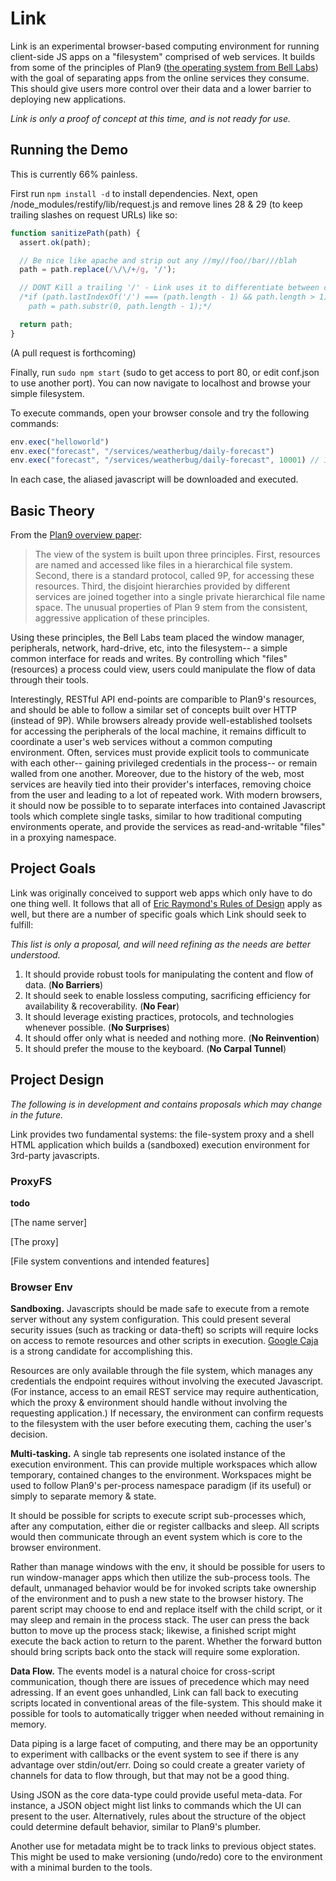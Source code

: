 Link
====

Link is an experimental browser-based computing environment for running client-side JS apps on a
"filesystem" comprised of web services. It builds from some of the principles of Plan9
([the operating system from Bell Labs](http://plan9.bell-labs.com/plan9/)) with the
goal of separating apps from the online services they consume. This should give users more control
over their data and a lower barrier to deploying new applications.

*Link is only a proof of concept at this time, and is not ready for use.*

## Running the Demo

This is currently 66% painless.

First run ```npm install -d``` to install dependencies. Next, open /node_modules/restify/lib/request.js
and remove lines 28 & 29 (to keep trailing slashes on request URLs) like so:

```javascript
function sanitizePath(path) {
  assert.ok(path);

  // Be nice like apache and strip out any //my//foo//bar///blah
  path = path.replace(/\/\/+/g, '/');

  // DONT Kill a trailing '/' - Link uses it to differentiate between collections and elements
  /*if (path.lastIndexOf('/') === (path.length - 1) && path.length > 1)
    path = path.substr(0, path.length - 1);*/

  return path;
}
```

(A pull request is forthcoming)

Finally, run ```sudo npm start``` (sudo to get access to port 80, or edit conf.json to use another port).
You can now navigate to localhost and browse your simple filesystem.

To execute commands, open your browser console and try the following commands:

```javascript
env.exec("helloworld")
env.exec("forecast", "/services/weatherbug/daily-forecast")
env.exec("forecast", "/services/weatherbug/daily-forecast", 10001) // 10001 = any zipcode you like
```

In each case, the aliased javascript will be downloaded and executed.

## Basic Theory

From the [Plan9 overview paper](http://plan9.bell-labs.com/sys/doc/9.html):

 > The view of the system is built upon three principles. First, resources are named and accessed like
 > files in a hierarchical file system. Second, there is a standard protocol, called 9P, for accessing
 > these resources. Third, the disjoint hierarchies provided by different services are joined together
 > into a single private hierarchical file name space. The unusual properties of Plan 9 stem from the
 > consistent, aggressive application of these principles.
 
Using these principles, the Bell Labs team placed the window manager, peripherals, network, hard-drive,
etc, into the filesystem-- a simple common interface for reads and writes. By controlling which "files"
(resources) a process could view, users could manipulate the flow of data through their tools.

Interestingly, RESTful API end-points are comparible to Plan9's resources, and should be able to follow
a similar set of concepts built over HTTP (instead of 9P). While browsers already provide well-established
toolsets for accessing the peripherals of the local machine, it remains difficult to coordinate a user's
web services without a common computing environment. Often, services must provide explicit tools to
communicate with each other-- gaining privileged credentials in the process-- or remain walled
from one another. Moreover, due to the history of the web, most services are heavily tied into their
provider's interfaces, removing choice from the user and leading to a lot of repeated work. With modern
browsers, it should now be possible to to separate interfaces into contained Javascript tools which
complete single tasks, similar to how traditional computing environments operate, and provide the
services as read-and-writable "files" in a proxying namespace.

## Project Goals

Link was originally conceived to support web apps which only have to do one thing well. It follows that
all of [Eric Raymond's Rules of Design](http://en.wikipedia.org/wiki/Unix_philosophy) apply as well, but
there are a number of specific goals which Link should seek to fulfill:

*This list is only a proposal, and will need refining as the needs are better understood.*

 1. It should provide robust tools for manipulating the content and flow of data. (**No Barriers**)
 2. It should seek to enable lossless computing, sacrificing efficiency for availability & recoverability. (**No Fear**)
 3. It should leverage existing practices, protocols, and technologies whenever possible. (**No Surprises**)
 4. It should offer only what is needed and nothing more. (**No Reinvention**)
 4. It should prefer the mouse to the keyboard. (**No Carpal Tunnel**)

## Project Design

*The following is in development and contains proposals which may change in the future.*

Link provides two fundamental systems: the file-system proxy and a shell HTML application
which builds a (sandboxed) execution environment for 3rd-party javascripts.

### ProxyFS

**todo**

[The name server]

[The proxy]

[File system conventions and intended features]

### Browser Env

**Sandboxing.** Javascripts should be made safe to execute from a remote server without any system
configuration. This could present several security issues (such as tracking or data-theft) so scripts
will require locks on access to remote resources and other scripts in execution. [Google Caja](http://code.google.com/p/google-caja/)
is a strong candidate for accomplishing this.

Resources are only available through the file system, which manages any credentials the endpoint
requires without involving the executed Javascript. (For instance, access to an email REST service may
require authentication, which the proxy & environment should handle without involving the requesting
application.) If necessary, the environment can confirm requests to the filesystem with the user
before executing them, caching the user's decision.

**Multi-tasking.** A single tab represents one isolated instance of the execution environment.
This can provide multiple workspaces which allow temporary, contained changes to the environment.
Workspaces might be used to follow Plan9's per-process namespace paradigm (if its useful) or simply
to separate memory & state.

It should be possible for scripts to execute script sub-processes which, after any computation, either
die or register callbacks and sleep. All scripts would then communicate through an event system which is
core to the browser environment.

Rather than manage windows with the env, it should be possible for users to run window-manager
apps which then utilize the sub-process tools. The default, unmanaged behavior would be for invoked scripts
take ownership of the environment and to push a new state to the browser history. The parent script may choose
to end and replace itself with the child script, or it may sleep and remain in the process stack. The user can
press the back button to move up the process stack; likewise, a finished script might execute the back action to
return to the parent. Whether the forward button should bring scripts back onto the stack will require some
exploration.

**Data Flow.** The events model is a natural choice for cross-script communication, though there
are issues of precedence which may need adressing. If an event goes unhandled, Link can fall back to executing
scripts located in conventional areas of the file-system. This should make it possible for tools to automatically
trigger when needed without remaining in memory.

Data piping is a large facet of computing, and there may be an opportunity to experiment with callbacks
or the event system to see if there is any advantage over stdin/out/err. Doing so could create
a greater variety of channels for data to flow through, but that may not be a good thing.

Using JSON as the core data-type could provide useful meta-data. For instance, a JSON object might list links to
commands which the UI can present to the user. Alternatively, rules about the structure of the object could
determine default behavior, similar to Plan9's plumber.

Another use for metadata might be to track links to previous object states. This might be used to make versioning
(undo/redo) core to the environment with a minimal burden to the tools.